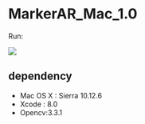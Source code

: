 # MarkerAR_Mac_1.0

Run:

![](http://upload-images.jianshu.io/upload_images/3016913-7fb81485f24ac5f2.jpg?imageMogr2/auto-orient/strip%7CimageView2/2/w/1240)

## dependency

- Mac OS X : Sierra 10.12.6
- Xcode : 8.0
- Opencv:3.3.1

